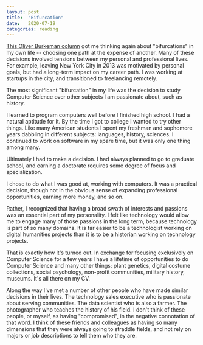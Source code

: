 ```yaml
---
layout: post
title:  "Bifurcation"
date:   2020-07-19
categories: reading
---
```


[This Oliver Burkeman column](https://www.theguardian.com/lifeandstyle/2019/may/17/compromise-settling-for-imperfect-partner-oliver-burkeman) got me thinking again about "bifurcations" in my own life -- choosing one path at the expense of another. Many of these decisions involved tensions between my personal and professional lives. For example, leaving New York City in 2013 was motivated by personal goals, but had a long-term impact on my career path. I was working at startups in the city, and transitioned to freelancing remotely.

The most significant "bifurcation" in my life was the decision to study Computer Science over other subjects I am passionate about, such as history.

I learned to program computers well before I finished high school. I had a natural aptitude for it. By the time I got to college I wanted to try other things. Like many American students I spent my freshman and sophomore years dabbling in different subjects: languages, history, sciences. I continued to work on software in my spare time, but it was only one thing among many.

Ultimately I had to make a decision. I had always planned to go to graduate school, and earning a doctorate requires some degree of focus and specialization.

I chose to do what I was good at, working with computers. It was a practical decision, though not in the obvious sense of expanding professional opportunities, earning more money, and so on.

Rather, I recognized that having a broad swath of interests and passions was an essential part of my personality. I felt like technology would allow me to engage many of those passions in the long term, because technology is part of so many domains. It is far easier to be a technologist working on digital humanities projects than it is to be a historian working on technology projects.

That is exactly how it's turned out. In exchange for focusing exclusively on Computer Science for a few years I have a lifetime of opportunities to do Computer Science and many other things: plant genetics, digital costume collections, social psychology, non-profit communities, military history, museums. It's all there on my CV.

Along the way I've met a number of other people who have made similar decisions in their lives. The technology sales executive who is passionate about serving communities. The data scientist who is also a farmer. The photographer who teaches the history of his field. I don't think of these people, or myself, as having "compromised", in the negative connotation of that word. I think of these friends and colleagues as having so many dimensions that they were always going to straddle fields, and not rely on majors or job descriptions to tell them who they are.